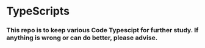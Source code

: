 # TypeScripts
<h3>This repo is to keep various Code Typescipt for further study. If anything is wrong or can do better, please advise.
